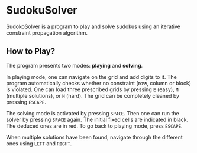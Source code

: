 # SudokuSolver

SudokoSolver is a program to play and solve sudokus using an iterative constraint propagation algorithm.

## How to Play?

The program presents two modes: **playing** and **solving**. 

In playing mode, one can navigate on the grid and add digits to it. The program automatically checks whether no constraint (row, column or block) is violated. One can load three prescribed grids by pressing `E` (easy), `M` (multiple solutions), or `H` (hard). The grid can be completely cleaned by pressing `ESCAPE`. 

The solving mode is activated by pressing `SPACE`. Then one can run the solver by pressing `SPACE` again. The initial fixed cells are indicated in black. The deduced ones are in red. To go back to playing mode, press `ESCAPE`.

When multiple solutions have been found, navigate through the different ones using `LEFT` and `RIGHT`.
